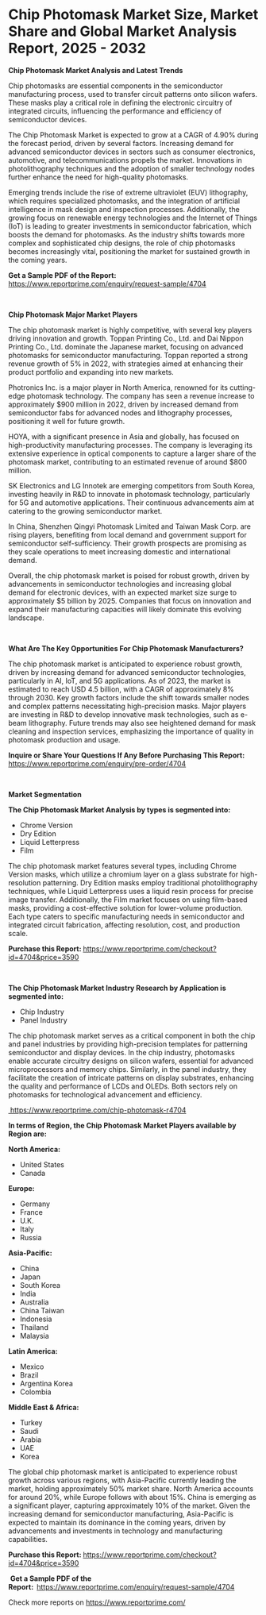 <p><h1>Chip Photomask Market Size, Market Share and Global Market Analysis Report, 2025 - 2032</h1></p><p><strong>Chip Photomask Market Analysis and Latest Trends</strong></p>
<p><p>Chip photomasks are essential components in the semiconductor manufacturing process, used to transfer circuit patterns onto silicon wafers. These masks play a critical role in defining the electronic circuitry of integrated circuits, influencing the performance and efficiency of semiconductor devices.</p><p>The Chip Photomask Market is expected to grow at a CAGR of 4.90% during the forecast period, driven by several factors. Increasing demand for advanced semiconductor devices in sectors such as consumer electronics, automotive, and telecommunications propels the market. Innovations in photolithography techniques and the adoption of smaller technology nodes further enhance the need for high-quality photomasks. </p><p>Emerging trends include the rise of extreme ultraviolet (EUV) lithography, which requires specialized photomasks, and the integration of artificial intelligence in mask design and inspection processes. Additionally, the growing focus on renewable energy technologies and the Internet of Things (IoT) is leading to greater investments in semiconductor fabrication, which boosts the demand for photomasks. As the industry shifts towards more complex and sophisticated chip designs, the role of chip photomasks becomes increasingly vital, positioning the market for sustained growth in the coming years.</p></p>
<p><strong>Get a Sample PDF of the Report:&nbsp;</strong> <a href="https://www.reportprime.com/enquiry/request-sample/4704?utm_campaign=3130&utm_medium=2&utm_source=Github&utm_content=ia&utm_term=19032025&utm_id=chip-photomask">https://www.reportprime.com/enquiry/request-sample/4704</a></p>
<p>&nbsp;</p>
<p><strong>Chip Photomask Major Market Players</strong></p>
<p><p>The chip photomask market is highly competitive, with several key players driving innovation and growth. Toppan Printing Co., Ltd. and Dai Nippon Printing Co., Ltd. dominate the Japanese market, focusing on advanced photomasks for semiconductor manufacturing. Toppan reported a strong revenue growth of 5% in 2022, with strategies aimed at enhancing their product portfolio and expanding into new markets.</p><p>Photronics Inc. is a major player in North America, renowned for its cutting-edge photomask technology. The company has seen a revenue increase to approximately $900 million in 2022, driven by increased demand from semiconductor fabs for advanced nodes and lithography processes, positioning it well for future growth.</p><p>HOYA, with a significant presence in Asia and globally, has focused on high-productivity manufacturing processes. The company is leveraging its extensive experience in optical components to capture a larger share of the photomask market, contributing to an estimated revenue of around $800 million.</p><p>SK Electronics and LG Innotek are emerging competitors from South Korea, investing heavily in R&D to innovate in photomask technology, particularly for 5G and automotive applications. Their continuous advancements aim at catering to the growing semiconductor market.</p><p>In China, Shenzhen Qingyi Photomask Limited and Taiwan Mask Corp. are rising players, benefiting from local demand and government support for semiconductor self-sufficiency. Their growth prospects are promising as they scale operations to meet increasing domestic and international demand.</p><p>Overall, the chip photomask market is poised for robust growth, driven by advancements in semiconductor technologies and increasing global demand for electronic devices, with an expected market size surge to approximately $5 billion by 2025. Companies that focus on innovation and expand their manufacturing capacities will likely dominate this evolving landscape.</p></p>
<p>&nbsp;</p>
<p><strong>What Are The Key Opportunities For Chip Photomask Manufacturers?</strong></p>
<p><p>The chip photomask market is anticipated to experience robust growth, driven by increasing demand for advanced semiconductor technologies, particularly in AI, IoT, and 5G applications. As of 2023, the market is estimated to reach USD 4.5 billion, with a CAGR of approximately 8% through 2030. Key growth factors include the shift towards smaller nodes and complex patterns necessitating high-precision masks. Major players are investing in R&D to develop innovative mask technologies, such as e-beam lithography. Future trends may also see heightened demand for mask cleaning and inspection services, emphasizing the importance of quality in photomask production and usage.</p></p>
<p><strong>Inquire or Share Your Questions If Any Before Purchasing This Report:</strong> <a href="https://www.reportprime.com/enquiry/pre-order/4704?utm_campaign=3130&utm_medium=2&utm_source=Github&utm_content=ia&utm_term=19032025&utm_id=chip-photomask">https://www.reportprime.com/enquiry/pre-order/4704</a></p>
<p>&nbsp;</p>
<p><strong>Market Segmentation</strong></p>
<p><strong>The Chip Photomask Market Analysis by types is segmented into:</strong></p>
<p><ul><li>Chrome Version</li><li>Dry Edition</li><li>Liquid Letterpress</li><li>Film</li></ul></p>
<p><p>The chip photomask market features several types, including Chrome Version masks, which utilize a chromium layer on a glass substrate for high-resolution patterning. Dry Edition masks employ traditional photolithography techniques, while Liquid Letterpress uses a liquid resin process for precise image transfer. Additionally, the Film market focuses on using film-based masks, providing a cost-effective solution for lower-volume production. Each type caters to specific manufacturing needs in semiconductor and integrated circuit fabrication, affecting resolution, cost, and production scale.</p></p>
<p><strong>Purchase this Report:&nbsp;</strong><a href="https://www.reportprime.com/checkout?id=4704&price=3590&utm_campaign=3130&utm_medium=2&utm_source=Github&utm_content=ia&utm_term=19032025&utm_id=chip-photomask">https://www.reportprime.com/checkout?id=4704&price=3590</a></p>
<p>&nbsp;</p>
<p><strong>The Chip Photomask Market Industry Research by Application is segmented into:</strong></p>
<p><ul><li>Chip Industry</li><li>Panel Industry</li></ul></p>
<p><p>The chip photomask market serves as a critical component in both the chip and panel industries by providing high-precision templates for patterning semiconductor and display devices. In the chip industry, photomasks enable accurate circuitry designs on silicon wafers, essential for advanced microprocessors and memory chips. Similarly, in the panel industry, they facilitate the creation of intricate patterns on display substrates, enhancing the quality and performance of LCDs and OLEDs. Both sectors rely on photomasks for technological advancement and efficiency.</p></p>
<p><a href="https://www.reportprime.com/chip-photomask-r4704?utm_campaign=3130&utm_medium=2&utm_source=Github&utm_content=ia&utm_term=19032025&utm_id=chip-photomask">&nbsp;https://www.reportprime.com/chip-photomask-r4704</a></p>
<p><strong>In terms of Region, the Chip Photomask Market Players available by Region are:</strong></p>
<p>
    <p> <strong> North America: </strong>
        <ul>
            <li>United States</li>
            <li>Canada</li>
        </ul>
        </p> 
    <p> <strong> Europe: </strong>
        <ul>
            <li>Germany</li>
            <li>France</li>
            <li>U.K.</li>
            <li>Italy</li>
            <li>Russia</li>
        </ul>
        </p> 
    <p> <strong> Asia-Pacific: </strong>
        <ul>
            <li>China</li>
            <li>Japan</li>
            <li>South Korea</li>
            <li>India</li>
            <li>Australia</li>
            <li>China Taiwan</li>
            <li>Indonesia</li>
            <li>Thailand</li>
            <li>Malaysia</li>
        </ul>
        </p> 
    <p> <strong> Latin America: </strong>
        <ul>
            <li>Mexico</li>
            <li>Brazil</li>
            <li>Argentina Korea</li>
            <li>Colombia</li>
        </ul>
        </p> 
    <p> <strong> Middle East & Africa: </strong>
        <ul>
            <li>Turkey</li>
            <li>Saudi</li>
            <li>Arabia</li>
            <li>UAE</li>
            <li>Korea</li>
        </ul>
    </p>
    </p>
<p><p>The global chip photomask market is anticipated to experience robust growth across various regions, with Asia-Pacific currently leading the market, holding approximately 50% market share. North America accounts for around 20%, while Europe follows with about 15%. China is emerging as a significant player, capturing approximately 10% of the market. Given the increasing demand for semiconductor manufacturing, Asia-Pacific is expected to maintain its dominance in the coming years, driven by advancements and investments in technology and manufacturing capabilities.</p></p>
<p><strong>Purchase this Report: </strong><a href="https://www.reportprime.com/checkout?id=4704&price=3590&utm_campaign=3130&utm_medium=2&utm_source=Github&utm_content=ia&utm_term=19032025&utm_id=chip-photomask">https://www.reportprime.com/checkout?id=4704&price=3590</a></p>
<p>&nbsp;<strong>Get a Sample PDF of the Report:&nbsp;&nbsp;</strong><a href="https://www.reportprime.com/enquiry/request-sample/4704?utm_campaign=3130&utm_medium=2&utm_source=Github&utm_content=ia&utm_term=19032025&utm_id=chip-photomask">https://www.reportprime.com/enquiry/request-sample/4704</a></p>
<p><strong></strong></p>
<p>Check more reports on <a href="https://www.reportprime.com/?utm_campaign=3130&utm_medium=2&utm_source=Github&utm_content=ia&utm_term=19032025&utm_id=chip-photomask">https://www.reportprime.com/</a></p>